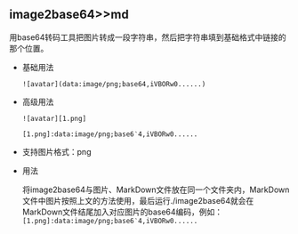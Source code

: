 ## image2base64>>md

用base64转码工具把图片转成一段字符串，然后把字符串填到基础格式中链接的那个位置。

+ 基础用法

    `![avatar](data:image/png;base64,iVBORw0......)`

+ 高级用法

    `![avatar][1.png]`

    `[1.png]:data:image/png;base6‵4,iVBORw0......`

+ 支持图片格式：png

+ 用法

    将image2base64与图片、MarkDown文件放在同一个文件夹内，MarkDown文件中图片按照上文的方法使用，最后运行./image2base64就会在MarkDown文件结尾加入对应图片的base64编码，例如：`[1.png]:data:image/png;base6‵4,iVBORw0......`